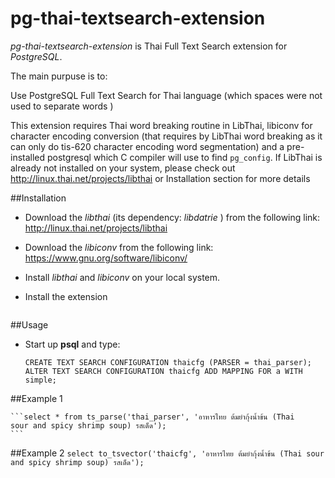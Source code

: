 pg-thai-textsearch-extension
============================

_pg-thai-textsearch-extension_ is Thai Full Text Search extension for _PostgreSQL_.

The main purpuse is to:

Use PostgreSQL Full Text Search for Thai language (which spaces were not used to separate words )

This extension requires Thai word breaking routine in LibThai, libiconv for character encoding conversion (that requires by LibThai word breaking as it can only do tis-620 character encoding word segmentation) and
a pre-installed postgresql which C compiler will use to find `pg_config`.
If LibThai is already not installed on your system, please check out http://linux.thai.net/projects/libthai or Installation section for more details

##Installation

- Download the _libthai_ (its dependency: _libdatrie_ ) from the following link: http://linux.thai.net/projects/libthai

- Download the _libiconv_ from the following link: https://www.gnu.org/software/libiconv/

- Install _libthai_ and _libiconv_ on your local system.

- Install the extension

     ```cd thai_parser; make; make install
     ```

##Usage

- Start up **psql** and type:

     ```CREATE EXTENSION thai_parser;
     CREATE TEXT SEARCH CONFIGURATION thaicfg (PARSER = thai_parser);
     ALTER TEXT SEARCH CONFIGURATION thaicfg ADD MAPPING FOR a WITH simple;
     ```

##Example 1

    ```select * from ts_parse('thai_parser', 'อาหารไทย ต้มยำกุ้งน้ำข้น (Thai       sour and spicy shrimp soup) รสเด็ด');
    ```

##Example 2
    ```select to_tsvector('thaicfg', 'อาหารไทย ต้มยำกุ้งน้ำข้น (Thai sour and spicy shrimp soup) รสเด็ด');
    ```
